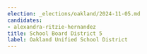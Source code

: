 ```yaml
---
election: _elections/oakland/2024-11-05.md
candidates:
- alexandra-ritzie-hernandez
title: School Board District 5
label: Oakland Unified School District
---
```

